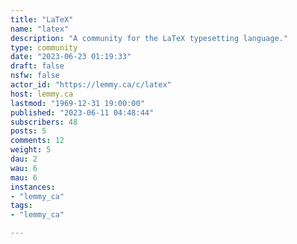 ```yaml
---
title: "LaTeX" 
name: "latex"
description: "A community for the LaTeX typesetting language."
type: community
date: "2023-06-23 01:19:33"
draft: false
nsfw: false
actor_id: "https://lemmy.ca/c/latex"
host: lemmy.ca
lastmod: "1969-12-31 19:00:00"
published: "2023-06-11 04:48:44"
subscribers: 48
posts: 5
comments: 12
weight: 5
dau: 2
wau: 6
mau: 6
instances:
- "lemmy_ca"
tags: 
- "lemmy_ca"

---
```

